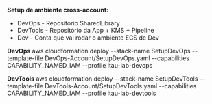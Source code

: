 
**Setup de ambiente cross-account:** 
* DevOps - Repositório SharedLibrary
* DevTools - Repositório da App + KMS + Pipeline
* Dev - Conta que vai rodar o ambiente ECS de Dev

**DevOps** 
aws cloudformation deploy --stack-name SetupDevOps --template-file DevOps-Account/SetupDevOps.yaml --capabilities CAPABILITY_NAMED_IAM --profile itau-lab-devops

**DevTools** 
aws cloudformation deploy --stack-name SetupDevTools --template-file DevTools-Account/SetupDevTools.yaml --capabilities CAPABILITY_NAMED_IAM --profile itau-lab-devtools 
